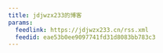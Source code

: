```yaml
---
title: jdjwzx233的博客
params:
  feedlink: https://jdjwzx233.cn/rss.xml
  feedid: eae53b0ee9097741fd31d8083bb783c3
---
```

